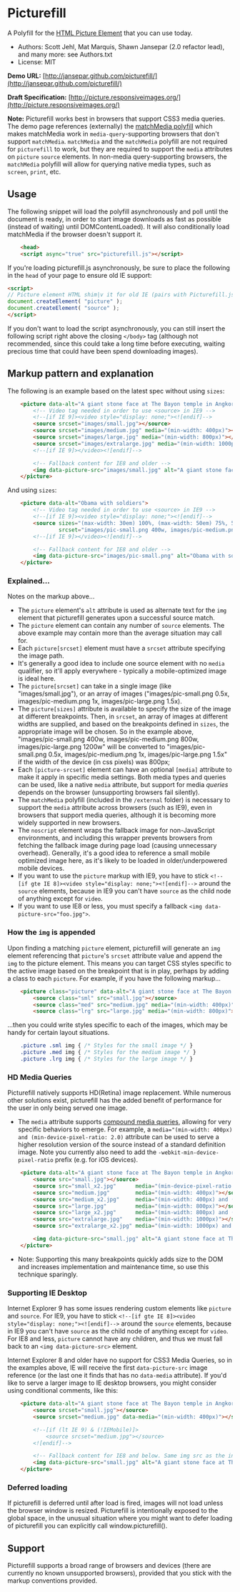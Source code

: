 # Picturefill
A Polyfill for the [HTML Picture Element](http://picture.responsiveimages.org/) that you can use today.
* Authors: Scott Jehl, Mat Marquis, Shawn Jansepar (2.0 refactor lead), and many more: see Authors.txt
* License: MIT

**Demo URL:** [http://jansepar.github.com/picturefill/](http://jansepar.github.com/picturefill/)

**Draft Specification:** [http://picture.responsiveimages.org/](http://picture.responsiveimages.org/)

**Note:** Picturefill works best in browsers that support CSS3 media queries. The demo page references (externally) the [matchMedia polyfill](https://github.com/paulirish/matchMedia.js/) which makes matchMedia work in `media-query`-supporting browsers that don't support `matchMedia`. `matchMedia` and the `matchMedia` polyfill are not required for `picturefill` to work, but they are required to support the `media` attributes on `picture` `source` elements. In non-media query-supporting browsers, the `matchMedia` polyfill will allow for querying native media types, such as `screen`, `print`, etc.

## Usage

The following snippet will load the polyfill asynchronously and poll until the document
is ready, in order to start image downloads as fast as possible (instead of waiting)
until DOMContentLoaded). It will also conditionally load matchMedia if the browser
doesn't support it.

```html
	<head>
	<script async="true" src="picturefill.js"></script>
```

If you're loading picturefill.js asynchronously, be sure to place the following in the `head` of your page to ensure old IE support:

```html
<script>
// Picture element HTML shim|v it for old IE (pairs with Picturefill.js)
document.createElement( "picture" );
document.createElement( "source" );
</script>
```

If you don't want to load the script asynchronously, you can still insert the following script right above
the closing `</body>` tag (although not recommended, since this could take a long time
before executing, waiting precious time that could have been spend downloading images).

## Markup pattern and explanation

The following is an example based on the latest spec without using `sizes`:

```html
	<picture data-alt="A giant stone face at The Bayon temple in Angkor Thom, Cambodia">
		<!-- Video tag needed in order to use <source> in IE9 -->
		<!--[if IE 9]><video style="display: none;"><![endif]-->
		<source srcset="images/small.jpg"></source>
		<source srcset="images/medium.jpg" media="(min-width: 400px)"></source>
		<source srcset="images/large.jpg" media="(min-width: 800px)"></source>
		<source srcset="images/extralarge.jpg" media="(min-width: 1000px)"></source>
		<!--[if IE 9]></video><![endif]-->

		<!-- Fallback content for IE8 and older -->
		<img data-picture-src="images/small.jpg" alt="A giant stone face at The Bayon temple in Angkor Thom, Cambodia">
	</picture>
```

And using `sizes`:

```html
	<picture data-alt="Obama with soldiers">
		<!-- Video tag needed in order to use <source> in IE9 -->
		<!--[if IE 9]><video style="display: none;"><![endif]-->
		<source sizes="(max-width: 30em) 100%, (max-width: 50em) 75%, 50%"
				srcset="images/pic-small.png 400w, images/pic-medium.png 800w, images/pic-large.png 1200w"></source>
		<!--[if IE 9]></video><![endif]-->

		<!-- Fallback content for IE8 and older -->
		<img data-picture-src="images/pic-small.png" alt="Obama with soldiers">
	</picture>
```

### Explained...

Notes on the markup above...

* The `picture` element's `alt` attribute is used as alternate text for the `img` element that picturefill generates upon a successful source match.
* The `picture` element can contain any number of `source` elements. The above example may contain more than the average situation may call for.
* Each `picture[srcset]` element must have a `srcset` attribute specifying the image path.
* It's generally a good idea to include one source element with no `media` qualifier, so it'll apply everywhere - typically a mobile-optimized image is ideal here.
* The `picture[srcset]` can take in a single image (like "images/small.jpg"), or an array of images ("images/pic-small.png 0.5x, images/pic-medium.png 1x, images/pic-large.png 1.5x).
* The `picture[sizes]` attribute is available to specify the size of the image at different breakpoints. Then, in `srcset`, an array of images at different widths are supplied, and based on the breakpoints defined in `sizes`, the appropriate image will be chosen. So in the example above, "images/pic-small.png 400w, images/pic-medium.png 800w, images/pic-large.png 1200w" will be converted to "images/pic-small.png 0.5x, images/pic-medium.png 1x, images/pic-large.png 1.5x" if the width of the device (in css pixels) was 800px;
* Each `[picture-srcset]` element can have an optional `[media]` attribute to make it apply in specific media settings. Both media types and queries can be used, like a native `media` attribute, but support for media _queries_ depends on the browser (unsupporting browsers fail silently).
* The `matchMedia` polyfill (included in the `/external` folder) is necessary to support the `media` attribute across browsers (such as IE9), even in browsers that support media queries, although it is becoming more widely supported in new browsers.
* The `noscript` element wraps the fallback image for non-JavaScript environments, and including this wrapper prevents browsers from fetching the fallback image during page load (causing unnecessary overhead). Generally, it's a good idea to reference a small mobile optimized image here, as it's likely to be loaded in older/underpowered mobile devices.
* If you want to use the `picture` markup with IE9, you have to stick `<!--[if gte IE 8]><video style="display: none;"><![endif]-->`
around the `source` elements, because in IE9 you can't have `source` as the child node of anything except for `video`.
* If you want to use IE8 or less, you must specify a fallback `<img data-picture-src="foo.jpg">`.


### How the `img` is appended

Upon finding a matching `picture` element, picturefill will generate an `img` element referencing that `picture`'s `srcset` attribute value and append the `img` to the picture element. This means you can target CSS styles specific to the active image based on the breakpoint that is in play, perhaps by adding a class to each `picture`. For example, if you have the following markup...


```html
	<picture class="picture" data-alt="A giant stone face at The Bayon temple in Angkor Thom, Cambodia">
		<source class="sml" src="small.jpg"></source>
		<source class="med" src="medium.jpg" media="(min-width: 400px)"></source>
		<source class="lrg" src="large.jpg" media="(min-width: 800px)"></source>
````

...then you could write styles specific to each of the images, which may be handy for certain layout situations.

```css
	.picture .sml img { /* Styles for the small image */ }
	.picture .med img { /* Styles for the medium image */ }
	.picture .lrg img { /* Styles for the large image */ }
````


### HD Media Queries

Picturefill natively supports HD(Retina) image replacement.  While numerous other solutions exist, picturefill has the added benefit of performance for the user in only being served one image.

* The `media` attribute supports [compound media queries](https://developer.mozilla.org/en-US/docs/CSS/Media_queries), allowing for very specific behaviors to emerge.  For example, a `media="(min-width: 400px) and (min-device-pixel-ratio: 2.0)` attribute can be used to serve a higher resolution version of the source instead of a standard definition image. Note you currently also need to add the `-webkit-min-device-pixel-ratio` prefix (e.g. for iOS devices).

```html
	<picture data-alt="A giant stone face at The Bayon temple in Angkor Thom, Cambodia">
		<source src="small.jpg"></source>
		<source src="small_x2.jpg"      media="(min-device-pixel-ratio: 2.0)"></source>
		<source src="medium.jpg"        media="(min-width: 400px)"></source>
		<source src="medium_x2.jpg"     media="(min-width: 400px) and (min-device-pixel-ratio: 2.0)"></source>
		<source src="large.jpg"         media="(min-width: 800px)"></source>
		<source src="large_x2.jpg"      media="(min-width: 800px) and (min-device-pixel-ratio: 2.0)"></source>
		<source src="extralarge.jpg"    media="(min-width: 1000px)"></source>
		<source src="extralarge_x2.jpg" media="(min-width: 1000px) and (min-device-pixel-ratio: 2.0)"></source>

		<img data-picture-src="small.jpg" alt="A giant stone face at The Bayon temple in Angkor Thom, Cambodia">
	</picture>
```

* Note: Supporting this many breakpoints quickly adds size to the DOM and increases implementation and maintenance time, so use this technique sparingly.

### Supporting IE Desktop

Internet Explorer 9 has some issues rendering custom elements like `picture` and `source`.
For IE9, you have to stick `<!--[if gte IE 8]><video style="display: none;"><![endif]-->`
around the `source` elements, because in IE9 you can't have `source` as the child node of
anything except for `video`. For IE8 and less, `picture` cannot have any children, and thus
we must fall back to an `<img data-picture-src>` element.

Internet Explorer 8 and older have no support for CSS3 Media Queries, so in the examples above, IE will receive the
first `data-picture-src` image reference (or the last one it finds that has no `data-media` attribute). If you'd like to serve a
larger image to IE desktop browsers, you might consider using conditional comments, like this:

```html
	<picture data-alt="A giant stone face at The Bayon temple in Angkor Thom, Cambodia">
		<source srcset="small.jpg"></source>
		<source srcset="medium.jpg" data-media="(min-width: 400px)"></source>

		<!--[if (lt IE 9) & (!IEMobile)]>
			<source srcset="medium.jpg"></source>
		<![endif]-->

		<!-- Fallback content for IE8 and below. Same img src as the initial, unqualified source element. -->
		<img data-picture-src="small.jpg" alt="A giant stone face at The Bayon temple in Angkor Thom, Cambodia">
	</picture>
```

### Deferred loading

If picturefill is deferred until after load is fired, images will not load unless the browser window is resized.
Picturefill is intentionally exposed to the global space, in the unusual situation where you might want to defer loading of picturefill you can explicitly call window.picturefill().

## Support

Picturefill supports a broad range of browsers and devices (there are currently no known unsupported browsers), provided that you stick with the markup conventions provided.

